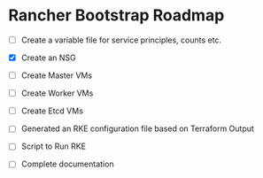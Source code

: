 # Rancher Bootstrap Roadmap

- [ ] Create a variable file for service principles, counts etc.

- [x] Create an NSG

- [ ] Create Master VMs

- [ ] Create Worker VMs

- [ ] Create Etcd VMs

- [ ] Generated an RKE configuration file based on Terraform Output

- [ ] Script to Run RKE

- [ ] Complete documentation